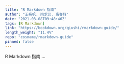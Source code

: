 ```yaml
---
title: "R Markdown 指南"
author: "王祎帆, 闫求识, 高春辉"
date: "2021-03-08T09:48:46Z"
tags: [R Markdown]
link: "https://bookdown.org/qiushi/rmarkdown-guide/"
length_weight: "11.4%"
repo: "cosname/rmarkdown-guide"
pinned: false
---
```


R Markdown 指南 ...
